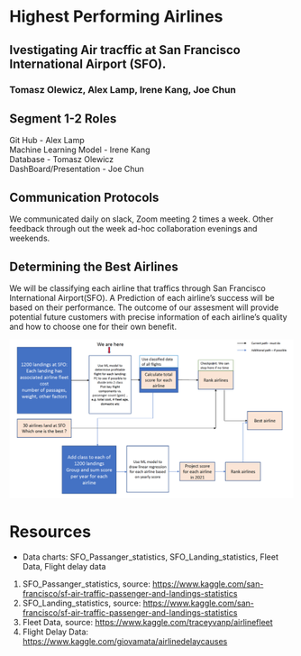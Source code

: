 

# Highest Performing Airlines 
## Ivestigating Air tracffic at San Francisco International Airport (SFO). 
### Tomasz Olewicz, Alex Lamp, Irene Kang, Joe Chun


## Segment 1-2 Roles
Git Hub - Alex Lamp <br>
Machine Learning Model - Irene Kang <br>
Database - Tomasz Olewicz <br>
DashBoard/Presentation - Joe Chun <br>

## Communication Protocols

We communicated daily on slack, Zoom meeting 2 times a week. Other feedback through out the week ad-hoc collaboration evenings and weekends.


## Determining the Best Airlines
We will be classifying  each airline that traffics through San Francisco International Airport(SFO). A Prediction of each airline’s success will be based on their performance. The outcome of our assesment will provide potential future customers with precise information of each airline’s quality and how to choose one for their own benefit.

![](/Images/project_workflow.png)



# Resources
*	Data charts: SFO_Passanger_statistics, SFO_Landing_statistics, Fleet Data, Flight delay data
1.	SFO_Passanger_statistics, source: https://www.kaggle.com/san-francisco/sf-air-traffic-passenger-and-landings-statistics
2.	SFO_Landing_statistics, source: https://www.kaggle.com/san-francisco/sf-air-traffic-passenger-and-landings-statistics
3.	Fleet Data, source: https://www.kaggle.com/traceyvanp/airlinefleet
4.  Flight Delay Data: https://www.kaggle.com/giovamata/airlinedelaycauses
